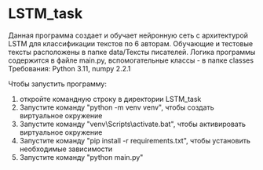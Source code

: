 # LSTM_task
Данная программа создает и обучает нейронную сеть с архитектурой LSTM для классификации текстов по 6 авторам. Обучающие и тестовые тексты расположены в папке data/Тексты писателей.
Логика программы содержится в файле main.py, вспомогательные классы - в папке classes
Требования: Python 3.11, numpy 2.2.1

Чтобы запустить программу:

1) откройте командную строку в директории LSTM_task
2) Запустите команду "python -m venv venv", чтобы создать виртуальное окружение
3) Запустите команду "venv\Scripts\activate.bat", чтобы активировать виртуальное окружение
4) Запустите команду "pip install -r requirements.txt", чтобы установить необходимые зависимости
5) Запустите команду "python main.py"
